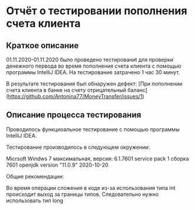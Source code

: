 # **Отчёт о тестировании пополнения счета клиента**

## **Краткое описание**
01.11.2020-01.11.2020 было проведено тестированиt для проверки денежного первода во время пополнения счета клиента с помощью программы IntelliJ IDEA. 
На тестирование затрачено 1 час 30 минут.

В результате тестирования был обнаружен дефект: [При пополнении счета клиента в банке на счету отрицательный баланс] (https://github.com/Antonina77/MoneyTransfer/issues/1)

## **Описание процесса тестирования**

Проводилось функциоальное тестирование с помощью программы IntelliJ IDEA.

Тестирование производилось в следующем окружении:

Micrsoft Windws 7 максимальная, версия: 6.1.7601 service pack 1 сборка 7601 openjdk version "11.0.9" 2020-10-20
 
Общие рекомендации:

Во время операции сложения в коде из-за использования типа int происходит выход за границы типов. Следовательно нужно использовать тип long


